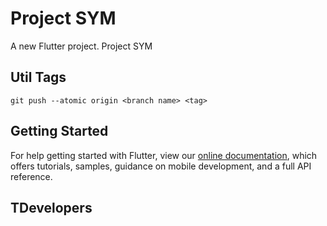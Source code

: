 # Project SYM

A new Flutter project. Project SYM

## Util Tags
```git
git push --atomic origin <branch name> <tag>
```
## Getting Started

For help getting started with Flutter, view our
[online documentation](https://flutter.dev/docs), which offers tutorials,
samples, guidance on mobile development, and a full API reference.

## TDevelopers